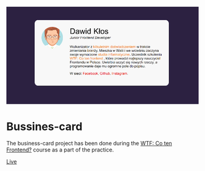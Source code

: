 ![cover](https://github.com/Dawid-Klos/business-card/blob/master/cover.png)

# Bussines-card

The business-card project has been done during the [WTF: Co ten Frontend?](https://www.cotenfrontend.pl/) course as a part of the practice.

[Live](https://dawid-klos.github.io/business-card/)
